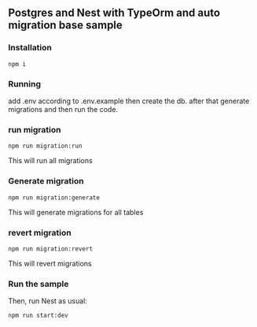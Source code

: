 ## Postgres and Nest with TypeOrm and auto migration base sample

### Installation

`npm i`

### Running

add .env according to .env.example then create the db. after that generate migrations and then run the code.

### run migration

`npm run migration:run`

This will run all migrations

### Generate migration

`npm run migration:generate`

This will generate migrations for all tables

### revert migration

`npm run migration:revert`

This will revert migrations

### Run the sample

Then, run Nest as usual:

`npm run start:dev`
